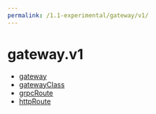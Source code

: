 ```yaml
---
permalink: /1.1-experimental/gateway/v1/
---
```


# gateway.v1



* [gateway](gateway.md)
* [gatewayClass](gatewayClass.md)
* [grpcRoute](grpcRoute.md)
* [httpRoute](httpRoute.md)